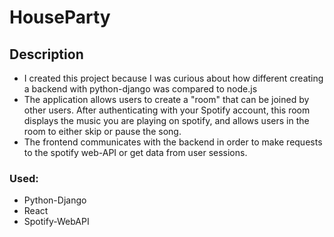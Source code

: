# HouseParty

## Description
* I created this project because I was curious about how different creating a backend with python-django was compared to node.js
* The application allows users to create a "room" that can be joined by other users. After authenticating with your Spotify account,
  this room displays the music you are playing on spotify, and allows users in the room to either skip or pause the song.
* The frontend communicates with the backend in order to make requests to the spotify web-API or get data from user sessions.

### Used:
* Python-Django
* React
* Spotify-WebAPI

